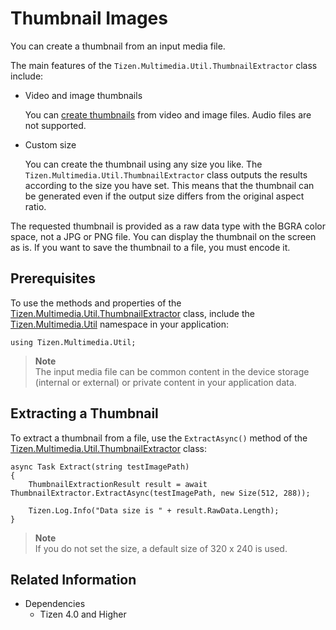 # Thumbnail Images


You can create a thumbnail from an input media file.

The main features of the `Tizen.Multimedia.Util.ThumbnailExtractor` class include:

-   Video and image thumbnails

    You can [create thumbnails](#get_thumbnail) from video and image files. Audio files are not supported.

-   Custom size

    You can create the thumbnail using any size you like. The `Tizen.Multimedia.Util.ThumbnailExtractor` class outputs the results according to the size you have set. This means that the thumbnail can be generated even if the output size differs from the original aspect ratio.

The requested thumbnail is provided as a raw data type with the BGRA color space, not a JPG or PNG file. You can display the thumbnail on the screen as is. If you want to save the thumbnail to a file, you must encode it.

## Prerequisites

To use the methods and properties of the [Tizen.Multimedia.Util.ThumbnailExtractor](https://samsung.github.io/TizenFX/latest/api/Tizen.Multimedia.Util.ThumbnailExtractor.html) class, include the [Tizen.Multimedia.Util](https://samsung.github.io/TizenFX/latest/api/Tizen.Multimedia.Util.html) namespace in your application:

```
using Tizen.Multimedia.Util;
```


> **Note**   
> The input media file can be common content in the device storage (internal or external) or private content in your application data.

<a name="get_thumbnail"></a>
## Extracting a Thumbnail

To extract a thumbnail from a file, use the `ExtractAsync()` method of the [Tizen.Multimedia.Util.ThumbnailExtractor](https://samsung.github.io/TizenFX/latest/api/Tizen.Multimedia.Util.ThumbnailExtractor.html) class:

```
async Task Extract(string testImagePath)
{
    ThumbnailExtractionResult result = await ThumbnailExtractor.ExtractAsync(testImagePath, new Size(512, 288));

    Tizen.Log.Info("Data size is " + result.RawData.Length);
}
```

> **Note**   
> If you do not set the size, a default size of 320 x 240 is used.


## Related Information
* Dependencies
  -   Tizen 4.0 and Higher
